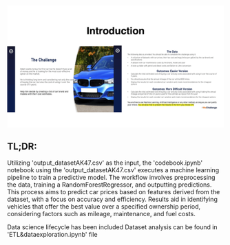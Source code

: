 ![Demo day presentation](GlobalecDemo.gif)
## TL;DR: 
Utilizing 'output_datasetAK47.csv' as the input, the 'codebook.ipynb' notebook using the 'output_datasetAK47.csv' executes a machine learning pipeline to train a predictive model. The workflow involves preprocessing the data, training a RandomForestRegressor, and outputting predictions. This process aims to predict car prices based on features derived from the dataset, with a focus on accuracy and efficiency. Results aid in identifying vehicles that offer the best value over a specified ownership period, considering factors such as mileage, maintenance, and fuel costs.

Data science lifecycle has been included 
  Dataset analysis can be found in 'ETL&dataexploration.ipynb' file 
